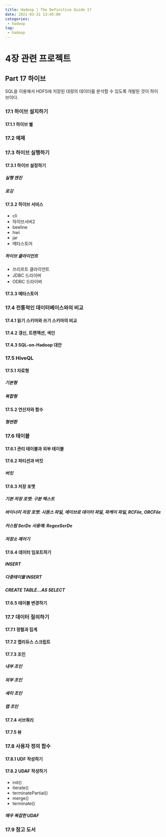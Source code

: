 ```yaml
---
title: Hadoop | The Definitive Guide 17
date: 2021-03-31 13:45:00
categories:
 - hadoop
tag:
 - hadoop
---
```


# 4장 관련 프로젝트

## Part 17 하이브

SQL을 이용해서 HDFS에 저장된 대량의 데이터를 분석할 수 있도록 개발된 것이 하이브이다.

<!-- more -->

### 17.1 하이브 설치하기

#### 17.1.1 하이브 쉘



### 17.2 예제



### 17.3 하이브 실행하기

#### 17.3.1 하이브 설정하기

##### 실행 엔진

##### 로깅

#### 17.3.2 하이브 서비스

- cli
- 하이브서버2
- beeline
- hwi
- jar
- 메타스토어

##### 하이브 클라이언트

- 쓰리프트 클라이언트
- JDBC 드라이버
- ODBC 드라이버

#### 17.3.3 메타스토어



### 17.4 전통적인 데이터베이스와의 비교

#### 17.4.1 읽기 스키마와 쓰기 스키마의 비교

#### 17.4.2 갱신, 트랜잭션, 색인

#### 17.4.3 SQL-on-Hadoop 대안



### 17.5 HiveQL

#### 17.5.1 자료형

##### 기본형

##### 복합형

#### 17.5.2 연산자와 함수

##### 형변환



### 17.6 테이블

#### 17.6.1 관리 테이블과 외부 테이블

#### 17.6.2 파티션과 버킷

##### 버킷

#### 17.6.3 저장 포맷

##### 기본 저장 포맷: 구분 텍스트

##### 바이너리 저장 포맷: 시퀀스 파일, 에이브로 데이터 파일, 파케이 파일, RCFile, ORCFile

##### 커스텀 SerDe 사용예: RegexSerDe

##### 저장소 제어기

#### 17.6.4 데이터 임포트하기

##### INSERT

##### 다중테이블 INSERT

##### CREATE TABLE...AS SELECT

#### 17.6.5 테이블 변경하기



### 17.7 데이터 질의하기

#### 17.7.1 정렬과 집계

#### 17.7.2 맵리듀스 스크립트

#### 17.7.3 조인

##### 내부 조인

##### 외부 조인

##### 세미 조인

##### 맵 조인

#### 17.7.4 서브쿼리

#### 17.7.5 뷰



### 17.8 사용자 정의 함수

#### 17.8.1 UDF 작성하기

#### 17.8.2 UDAF 작성하기

- init()
- iterate()
- terminatePartial()
- merge()
- terminate()

##### 매우 복잡한 UDAF



### 17.9 참고 도서